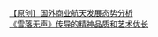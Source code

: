   
[【原创】国外商业航天发展态势分析](http://www.dianyue.me/archives/360/xfxqavr7grwds8j3/)  
[《雪落无声》传导的精神品质和艺术优长](http://www.dianyue.me/archives/996/ur4vaz0gqv0dkhei/)